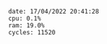 

                date: 17/04/2022 20:41:28
                cpu: 0.1%
                ram: 19.0%
                cycles: 11520

                         